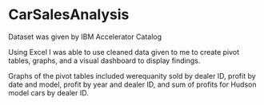 # CarSalesAnalysis
Dataset was given by IBM Accelerator Catalog

Using Excel I was able to use cleaned data given to me to create pivot tables, graphs, and a visual dashboard to display findings. 

Graphs of the pivot tables included werequanity sold by dealer ID, profit by date and model, profit by year and dealer ID, and sum of profits for Hudson model cars by dealer ID. 
